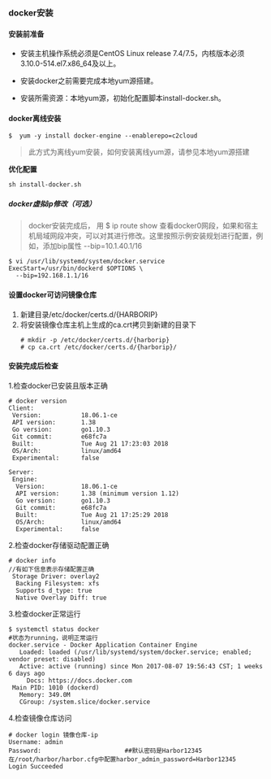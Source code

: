 ### docker安装
#### 安装前准备

* 安装主机操作系统必须是CentOS Linux release 7.4/7.5，内核版本必须3.10.0-514.el7.x86_64及以上。

* 安装docker之前需要完成本地yum源搭建。

* 安装所需资源：本地yum源，初始化配置脚本install-docker.sh。



#### docker离线安装

```
$  yum -y install docker-engine --enablerepo=c2cloud
```

> 此方式为离线yum安装，如何安装离线yum源，请参见本地yum源搭建

**优化配置**

```
sh install-docker.sh
```

##### docker虚拟ip修改（可选）

> docker安装完成后， 用 $ ip route show 查看docker0网段，如果和宿主机局域网段冲突，可以对其进行修改。这里按照示例安装规划进行配置，例如，添加bip属性 --bip=10.1.40.1/16

```
$ vi /usr/lib/systemd/system/docker.service
ExecStart=/usr/bin/dockerd $OPTIONS \
  --bip=192.168.1.1/16
```

#### 设置docker可访问镜像仓库

1. 新建目录/etc/docker/certs.d/{HARBORIP}
2. 将安装镜像仓库主机上生成的ca.crt拷贝到新建的目录下
   ```
   # mkdir -p /etc/docker/certs.d/{harborip}
   # cp ca.crt /etc/docker/certs.d/{harborip}/
   ```

#### **安装完成后检查**

1.检查docker已安装且版本正确

```
# docker version
Client:
 Version:           18.06.1-ce
 API version:       1.38
 Go version:        go1.10.3
 Git commit:        e68fc7a
 Built:             Tue Aug 21 17:23:03 2018
 OS/Arch:           linux/amd64
 Experimental:      false

Server:
 Engine:
  Version:          18.06.1-ce
  API version:      1.38 (minimum version 1.12)
  Go version:       go1.10.3
  Git commit:       e68fc7a
  Built:            Tue Aug 21 17:25:29 2018
  OS/Arch:          linux/amd64
  Experimental:     false
```

2.检查docker存储驱动配置正确

```
# docker info
//有如下信息表示存储配置正确
 Storage Driver: overlay2
  Backing Filesystem: xfs
  Supports d_type: true
  Native Overlay Diff: true
```

3.检查docker正常运行

```
$ systemctl status docker
#状态为running，说明正常运行
docker.service - Docker Application Container Engine
   Loaded: loaded (/usr/lib/systemd/system/docker.service; enabled; vendor preset: disabled)
   Active: active (running) since Mon 2017-08-07 19:56:43 CST; 1 weeks 6 days ago
     Docs: https://docs.docker.com
 Main PID: 1010 (dockerd)
   Memory: 349.0M
   CGroup: /system.slice/docker.service
```

4.检查镜像仓库访问

```
# docker login 镜像仓库-ip
Username: admin
Password:                       ##默认密码是Harbor12345 在/root/harbor/harbor.cfg中配置harbor_admin_password=Harbor12345
Login Succeeded
```



